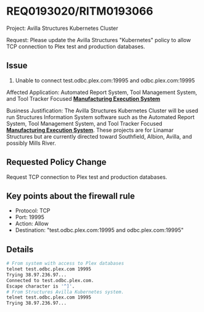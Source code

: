 # REQ0193020/RITM0193066

Project: Avilla Structures Kubernetes Cluster

Request: Please update the Avilla Structures "Kubernetes" policy to allow TCP connection to Plex test and production databases.

## Issue

1. Unable to connect test.odbc.plex.com:19995 and odbc.plex.com:19995

Affected Application: Automated Report System, Tool Management System, and Tool Tracker Focused **[Manufacturing Execution System](https://www.ibm.com/think/topics/mes-system)**

Business Justification: The Avilla Structures Kubernetes Cluster will be used run Structures Information System software such as the Automated Report System, Tool Management System, and Tool Tracker Focused **[Manufacturing Execution System](https://www.ibm.com/think/topics/mes-system)**. These projects are for Linamar Structures but are currently directed toward Southfield, Albion, Avilla, and possibly Mills River.

## Requested Policy Change

Request TCP connection to Plex test and production databases.

## Key points about the firewall rule

- Protocol: TCP
- Port: 19995
- Action: Allow
- Destination: "test.odbc.plex.com:19995 and odbc.plex.com:19995"

## Details

```bash
# From system with access to Plex databases
telnet test.odbc.plex.com 19995
Trying 38.97.236.97...
Connected to test.odbc.plex.com.
Escape character is '^]'.
# From Structures Avilla Kubernetes system.
telnet test.odbc.plex.com 19995
Trying 38.97.236.97...
```
